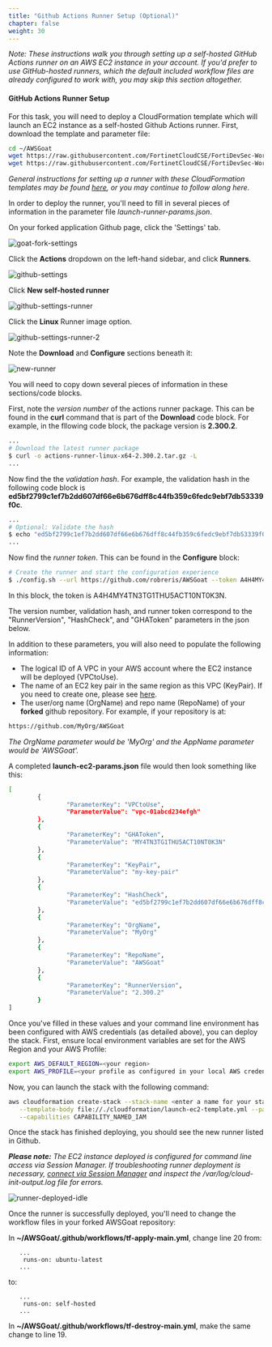 ```yaml
---
title: "Github Actions Runner Setup (Optional)"
chapter: false
weight: 30
---
```


*Note: These instructions walk you through setting up a self-hosted GitHub Actions runner on an AWS EC2 instance in your account. If you'd prefer to use GitHub-hosted runners, which the default included workflow files are already configured to work with, you may skip this section altogether.*

#### GitHub Actions Runner Setup

For this task, you will need to deploy a CloudFormation template which will launch an EC2 instance as a self-hosted Github Actions runner. First, download the template and parameter file:

```sh
cd ~/AWSGoat
wget https://raw.githubusercontent.com/FortinetCloudCSE/FortiDevSec-Workshop/main/cloudformation/github-actions/launch-runner-ec2.yml
wget https://raw.githubusercontent.com/FortinetCloudCSE/FortiDevSec-Workshop/main/cloudformation/github-actions/launch-runner-params.json
```
*General instructions for setting up a runner with these CloudFormation templates may be found [here](https://github.com/rob-40net-test/cft-utility-templates/tree/main/GHA), or you may continue to follow along here.*

In order to deploy the runner, you'll need to fill in several pieces of information in the parameter file *launch-runner-params.json*.

On your forked application Github page, click the 'Settings' tab.

![goat-fork-settings](goat-fork-settings.png)

Click the **Actions** dropdown on the left-hand sidebar, and click **Runners**.

![github-settings](github-settings.png)

Click **New self-hosted runner**

![github-settings-runner](github-settings-runner.png)

Click the **Linux** Runner image option.

![github-settings-runner-2](github-settings-runner-2.png)

Note the **Download** and **Configure** sections beneath it:

![new-runner](new-runner.png)

You will need to copy down several pieces of information in these sections/code blocks.

First, note the *version number* of the actions runner package. This can be found in the **curl** command that is part of the **Download** code block. For example, in the fllowing code block, the package version is **2.300.2**.

```sh
...
# Download the latest runner package
$ curl -o actions-runner-linux-x64-2.300.2.tar.gz -L
...
```

Now find the the *validation hash*. For example, the validation hash in the following code block is **ed5bf2799c1ef7b2dd607df66e6b676dff8c44fb359c6fedc9ebf7db53339f0c**.
```sh
...
# Optional: Validate the hash
$ echo "ed5bf2799c1ef7b2dd607df66e6b676dff8c44fb359c6fedc9ebf7db53339f0c  actions-runner-linux-x64-2.300.2.tar.gz" | shasum -a 256 -c
...
```

Now find the *runner token*. This can be found in the **Configure** block:
```sh
# Create the runner and start the configuration experience
$ ./config.sh --url https://github.com/robreris/AWSGoat --token A4H4MY4TN3TG1THU5ACT10NT0K3N
```
In this block, the token is A4H4MY4TN3TG1THU5ACT10NT0K3N.

The version number, validation hash, and runner token correspond to the "RunnerVersion", "HashCheck", and "GHAToken" parameters in the json below.

In addition to these parameters, you will also need to populate the following information:

* The logical ID of A VPC in your AWS account where the EC2 instance will be deployed (VPCtoUse).
* The name of an EC2 key pair in the same region as this VPC (KeyPair). If you need to create one, please see [here](https://docs.aws.amazon.com/AWSEC2/latest/WindowsGuide/create-key-pairs.html).
* The user/org name (OrgName) and repo name (RepoName) of your **forked** github repository. For example, if your repository is at:
```sh
https://github.com/MyOrg/AWSGoat
```
*The OrgName parameter would be 'MyOrg' and the AppName parameter would be 'AWSGoat'.*

A completed **launch-ec2-params.json** file would then look something like this:
```sh
[
        {
                "ParameterKey": "VPCtoUse",
                "ParameterValue": "vpc-01abcd234efgh"
        },
        {
                "ParameterKey": "GHAToken",
                "ParameterValue": "MY4TN3TG1THU5ACT10NT0K3N"
        },
        {
                "ParameterKey": "KeyPair",
                "ParameterValue": "my-key-pair"
        },
        {
                "ParameterKey": "HashCheck",
                "ParameterValue": "ed5bf2799c1ef7b2dd607df66e6b676dff8c44fb359c6fedc9ebf7db53339f0c"
        },
        {
                "ParameterKey": "OrgName",
                "ParameterValue": "MyOrg"
        },
        {
                "ParameterKey": "RepoName",
                "ParameterValue": "AWSGoat"
        },
        {
                "ParameterKey": "RunnerVersion",
                "ParameterValue": "2.300.2"
        }
]
```
Once you've filled in these values and your command line environment has been configured with AWS credentials (as detailed above), you can deploy the stack. First, ensure local environment variables are set for the AWS Region and your AWS Profile:

```sh
export AWS_DEFAULT_REGION=<your region>
export AWS_PROFILE=<your profile as configured in your local AWS credentials file>
```

Now, you can launch the stack with the following command:

```sh
aws cloudformation create-stack --stack-name <enter a name for your stack here> \
   --template-body file://./cloudformation/launch-ec2-template.yml --parameters file://./cloudformation/launch-ec2-params.json \
   --capabilities CAPABILITY_NAMED_IAM
```

Once the stack has finished deploying, you should see the new runner listed in Github. 

***Please note:** The EC2 instance deployed is configured for command line access via Session Manager. If troubleshooting runner deployment is necessary, [connect via Session Manager](https://docs.aws.amazon.com/AWSEC2/latest/UserGuide/session-manager-to-linux.html) and inspect the /var/log/cloud-init-output.log file for errors.*

![runner-deployed-idle](runner-deployed-idle.png)

Once the runner is successfully deployed, you'll need to change the workflow files in your forked AWSGoat repository:

In **~/AWSGoat/.github/workflows/tf-apply-main.yml**, change line 20 from:

```
   ...
    runs-on: ubuntu-latest 
   ...
```

to:

```
   ...
    runs-on: self-hosted 
   ...
```

In **~/AWSGoat/.github/workflows/tf-destroy-main.yml**, make the same change to line 19.
